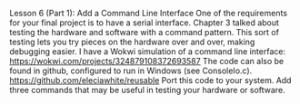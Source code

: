 Lesson 6 (Part 1): Add a Command Line Interface
One of the requirements for your final project is to have a serial interface. Chapter 3 talked
about testing the hardware and software with a command pattern. This sort of testing lets you
try pieces on the hardware over and over, making debugging easier.
I have a Wokwi simulation of a command line interface:
https://wokwi.com/projects/324879108372693587
The code can also be found in github, configured to run in Windows (see ConsoleIo.c).
https://github.com/eleciawhite/reusable
Port this code to your system. Add three commands that may be useful in testing your hardware
or software.